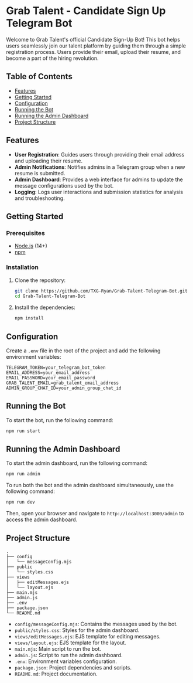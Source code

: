 
# Grab Talent - Candidate Sign Up Telegram Bot

Welcome to Grab Talent's official Candidate Sign-Up Bot! This bot helps users seamlessly join our talent platform by guiding them through a simple registration process. Users provide their email, upload their resume, and become a part of the hiring revolution.

## Table of Contents

- [Features](#features)
- [Getting Started](#getting-started)
- [Configuration](#configuration)
- [Running the Bot](#running-the-bot)
- [Running the Admin Dashboard](#running-the-admin-dashboard)
- [Project Structure](#project-structure)

## Features

- **User Registration**: Guides users through providing their email address and uploading their resume.
- **Admin Notifications**: Notifies admins in a Telegram group when a new resume is submitted.
- **Admin Dashboard**: Provides a web interface for admins to update the message configurations used by the bot.
- **Logging**: Logs user interactions and submission statistics for analysis and troubleshooting.

## Getting Started

### Prerequisites

- [Node.js](https://nodejs.org/) (14+)
- [npm](https://www.npmjs.com/)

### Installation

1. Clone the repository:
   ```bash
   git clone https://github.com/TXG-Ryan/Grab-Talent-Telegram-Bot.git
   cd Grab-Talent-Telegram-Bot
   ```

2. Install the dependencies:
   ```bash
   npm install
   ```

## Configuration

Create a `.env` file in the root of the project and add the following environment variables:

```
TELEGRAM_TOKEN=your_telegram_bot_token
EMAIL_ADDRESS=your_email_address
EMAIL_PASSWORD=your_email_password
GRAB_TALENT_EMAIL=grab_talent_email_address
ADMIN_GROUP_CHAT_ID=your_admin_group_chat_id
```

## Running the Bot

To start the bot, run the following command:

```bash
npm run start
```

## Running the Admin Dashboard

To start the admin dashboard, run the following command:

```bash
npm run admin
```

To run both the bot and the admin dashboard simultaneously, use the following command:

```bash
npm run dev
```

Then, open your browser and navigate to `http://localhost:3000/admin` to access the admin dashboard.

## Project Structure

```
.
├── config
│   └── messageConfig.mjs
├── public
│   └── styles.css
├── views
│   ├── editMessages.ejs
│   └── layout.ejs
├── main.mjs
├── admin.js
├── .env
├── package.json
└── README.md
```

- `config/messageConfig.mjs`: Contains the messages used by the bot.
- `public/styles.css`: Styles for the admin dashboard.
- `views/editMessages.ejs`: EJS template for editing messages.
- `views/layout.ejs`: EJS template for the layout.
- `main.mjs`: Main script to run the bot.
- `admin.js`: Script to run the admin dashboard.
- `.env`: Environment variables configuration.
- `package.json`: Project dependencies and scripts.
- `README.md`: Project documentation.
